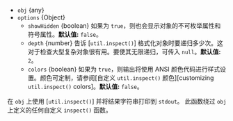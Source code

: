 <!-- YAML
added: v0.1.101
-->
* `obj` {any}
* `options` {Object} 
  * `showHidden` {boolean} 如果为 `true`，则也会显示对象的不可枚举属性和符号属性。**默认值:** `false`。
  * `depth` {number} 告诉 [`util.inspect()`] 格式化对象时要递归多少次。这对于检查大型复杂对象很有用。要使其无限递归，可传入 `null`。**默认值:** `2`。
  * `colors` {boolean} 如果为 `true`，则输出将使用 ANSI 颜色代码进行样式设置。颜色可定制，请参阅[自定义 `util.inspect()` 颜色][customizing `util.inspect()` colors]。**默认值:** `false`。

在 `obj` 上使用 [`util.inspect()`] 并将结果字符串打印到 `stdout`。 
此函数绕过 `obj` 上定义的任何自定义 `inspect()` 函数。


